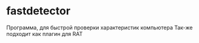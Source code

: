 # fastdetector
Программа, для быстрой проверки характеристик компьютера
Так-же подходит как плагин для RAT
